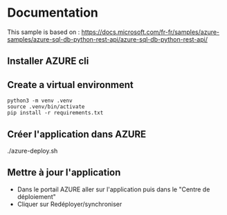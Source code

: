 
# Documentation

This sample is based on : https://docs.microsoft.com/fr-fr/samples/azure-samples/azure-sql-db-python-rest-api/azure-sql-db-python-rest-api/

## Installer AZURE cli


## Create a virtual environment

```
python3 -m venv .venv
source .venv/bin/activate
pip install -r requirements.txt
```

## Créer l'application dans AZURE

./azure-deploy.sh

## Mettre à jour l'application

- Dans le portail AZURE aller sur l'application puis dans le "Centre de déploiement"
- Cliquer sur Redéployer/synchroniser
